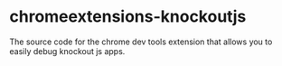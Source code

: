 chromeextensions-knockoutjs
===========================

The source code for the chrome dev tools extension that allows you to easily debug knockout js apps.